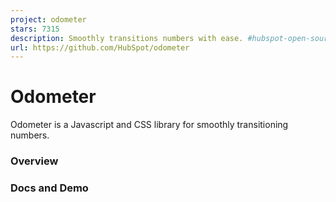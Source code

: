 ```yaml
---
project: odometer
stars: 7315
description: Smoothly transitions numbers with ease. #hubspot-open-source
url: https://github.com/HubSpot/odometer
---
```


Odometer
========

Odometer is a Javascript and CSS library for smoothly transitioning numbers.

### Overview

### Docs and Demo
